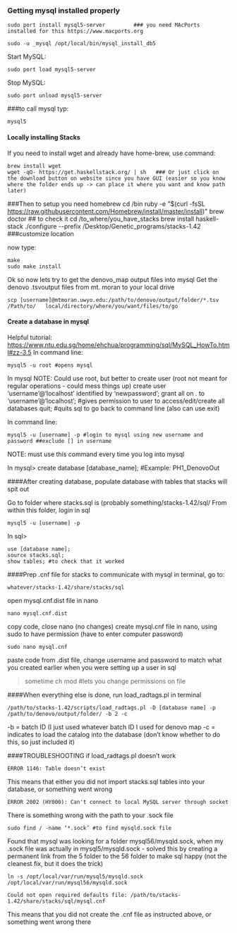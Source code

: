 ### Getting mysql installed properly 
	sudo port install mysql5-server         ### you need MAcPorts installed for this https://www.macports.org

	sudo -u _mysql /opt/local/bin/mysql_install_db5
Start MySQL:

	sudo port load mysql5-server
Stop MySQL:

	sudo port unload mysql5-server
	
###to call mysql typ: 

	mysql5

#### Locally installing Stacks
If you need to install wget and already have home-brew, use command: 

	brew install wget
	wget -qO- https://get.haskellstack.org/ | sh   ### Or just click on the download button on website since you have GUI (easier so you know where the folder ends up -> can place it where you want and know path later)

###Then to setup you need homebrew 
	cd /bin
	ruby -e "$(curl -fsSL https://raw.githubusercontent.com/Homebrew/install/master/install)"
	brew doctor  ## to check it 
	cd /to_where/you_have_stacks
	brew install haskell-stack
	./configure --prefix /Desktop/Genetic_programs/stacks-1.42 ###customize location

now type: 
	
	make 
	sudo make install 

Ok so now lets try to get the denovo_map output files into mysql 
Get the denovo .tsvoutput files from mt. moran to your local drive

	scp [username]@mtmoran.uwyo.edu:/path/to/denovo/output/folder/*.tsv /Path/to/	local/directory/where/you/want/files/to/go



#### Create a database in mysql
Helpful tutorial: https://www.ntu.edu.sg/home/ehchua/programming/sql/MySQL_HowTo.html#zz-3.5
In command line:

	mysql5 -u root #opens mysql

In mysql
NOTE: Could use root, but better to create user (root not meant for regular operations - could mess things up)
create user ‘username’@‘localhost’ identified by ‘newpassword’;
grant all on *.* to ‘username’@‘localhost’; #gives permission to user to access/edit/create all databases
quit; #quits sql to go back to command line (also can use exit)

In command line:

	mysql5 -u [username] -p #login to mysql using new username and password ##exclude [] in username


NOTE: must use this command every time you log into mysql 

In mysql> 
create database [database_name]; #Example: PH1_DenovoOut

####After creating database, populate database with tables that stacks will spit out


Go to folder where stacks.sql is (probably something/stacks-1.42/sql/
From within this folder, login in sql

	mysql5 -u [username] -p

In sql>

	use [database name];
	source stacks.sql;
	show tables; #to check that it worked

####Prep .cnf file for stacks to communicate with mysql
in terminal, go to:

	whatever/stacks-1.42/share/stacks/sql
	
open mysql.cnf.dist file in nano

	nano mysql.cnf.dist

copy code, close nano (no changes)
create mysql.cnf file in nano, using sudo to have permission (have to enter computer password)

	sudo nano mysql.cnf

paste code from .dist file, change username and password to match what you created earlier when you were setting up a user in sql
>sometime ch mod #lets you change permissions on file 


####When everything else is done, run load_radtags.pl in terminal

	/path/to/stacks-1.42/scripts/load_radtags.pl -D [database name] -p /path/to/denovo/output/folder/ -b 2 -c
-b = batch ID (I just used whatever batch ID I used for denovo map
-c = indicates to load the catalog into the database (don’t know whether to do this, so just included it)


####TROUBLESHOOTING if load_radtags.pl doesn’t work

	ERROR 1146: Table doesn’t exist
This means that either you did not import stacks.sql tables into your database, or something went wrong

	ERROR 2002 (HY000): Can't connect to local MySQL server through socket
There is something wrong with the path to your .sock file

	sudo find / -name ‘*.sock’ #to find mysqld.sock file

Found that mysql was looking for a folder mysql56/mysqld.sock, when my .sock file was actually in mysql5/mysqld.sock - solved this by creating a permanent link from the 5 folder to the 56 folder to make sql happy (not the cleanest fix, but it does the trick)

	ln -s /opt/local/var/run/mysql5/mysqld.sock /opt/local/var/run/mysql56/mysqld.sock

	Could not open required defaults file: /path/to/stacks-1.42/share/stacks/sql/mysql.cnf
This means that you did not create the .cnf file as instructed above, or something went wrong there
